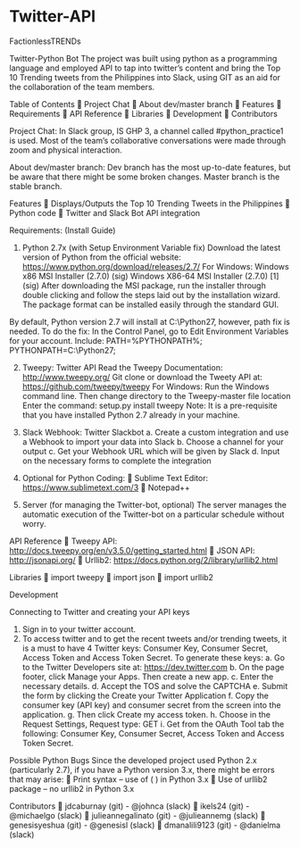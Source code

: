 # Twitter-API
FactionlessTRENDs


Twitter-Python Bot
The project was built using python as a programming language and employed API to tap into twitter’s content and bring the Top 10 Trending tweets from the Philippines into Slack, using GIT as an aid for the collaboration of the team members.

Table of Contents
	Project Chat
	About dev/master branch
	Features
	Requirements
	API Reference
	Libraries
	Development
	Contributors

Project Chat:
In Slack group, IS GHP 3, a channel called #python_practice1 is used. Most of the team’s collaborative conversations were made through zoom and physical interaction. 

About dev/master branch:
Dev branch has the most up-to-date features, but be aware that there might be some broken changes. Master branch is the stable branch.

Features
	Displays/Outputs the Top 10 Trending Tweets in the Philippines
	Python code
	Twitter and Slack Bot API integration

Requirements: (Install Guide)
1.	Python 2.7x (with Setup Environment Variable fix)
Download the latest version of Python from the official website:
https://www.python.org/download/releases/2.7/ 
For Windows: 
Windows x86 MSI Installer (2.7.0) (sig)
Windows X86-64 MSI Installer (2.7.0) [1] (sig)
After downloading the MSI package, run the installer through double clicking and follow the steps laid out by the installation wizard. The package format can be installed easily through the standard GUI.

By default, Python version 2.7 will install at C:\Python27\, however, path fix is needed.
To do the fix:
In the Control Panel, go to Edit Environment Variables for your account. Include:
PATH=%PYTHONPATH%;
PYTHONPATH=C:\Python27;

2.	Tweepy: Twitter API
Read the Tweepy Documentation: http://www.tweepy.org/
Git clone or download the Tweety API at: https://github.com/tweepy/tweepy
For Windows:
Run the Windows command line. Then change directory to the Tweepy-master file location
Enter the command: setup.py install tweepy
Note: It is a pre-requisite that you have installed Python 2.7 already in your machine.

3.	Slack Webhook: Twitter Slackbot
a.	Create a custom integration and use a Webhook to import your data into Slack
b.	Choose a channel for your output
c.	Get your Webhook URL which will be given by Slack
d.	Input on the necessary forms to complete the integration

4.	Optional for Python Coding:
	Sublime Text Editor: https://www.sublimetext.com/3
	Notepad++

5.	Server (for managing the Twitter-bot, optional)
The server manages the automatic execution of the Twitter-bot on a particular schedule without worry. 

API Reference
	Tweepy API: http://docs.tweepy.org/en/v3.5.0/getting_started.html
	JSON API: http://jsonapi.org/
	Urllib2: https://docs.python.org/2/library/urllib2.html



Libraries
	import tweepy
	import json
	import urllib2

Development

Connecting to Twitter and creating your API keys
1.	Sign in to your twitter account.
2.	To access twitter and to get the recent tweets and/or trending tweets, it is a must to have 4 Twitter keys: Consumer Key, Consumer Secret, Access Token and Access Token Secret.
To generate these keys:
a.	Go to the Twitter Developers site at: https://dev.twitter.com
b.	On the page footer, click Manage your Apps. Then create a new app. 
c.	Enter the necessary details.
d.	Accept the TOS and solve the CAPTCHA
e.	Submit the form by clicking the Create your Twitter Application
f.	Copy the consumer key (API key) and consumer secret from the screen into the application.
g.	Then click Create my access token.
h.	Choose in the Request Settings, Request type: GET
i.	Get from the OAuth Tool tab the following: Consumer Key, Consumer Secret, Access Token and Access Token Secret.

Possible Python Bugs
Since the developed project used Python 2.x (particularly 2.7), if you have a Python version 3.x, there might be errors that may arise:
	Print syntax – use of ( ) in Python 3.x
	Use of urllib2 package – no urllib2 in Python 3.x

Contributors
	jdcaburnay (git)		-	@johnca (slack)
	ikels24 (git)			-	@michaelgo (slack)
	julieannegalinato (git)	-	@julieannemg (slack)
	genesisyeshua (git)		-	@genesisl (slack)
	dmanalili9123 (git)		-	@danielma (slack)


 

 

